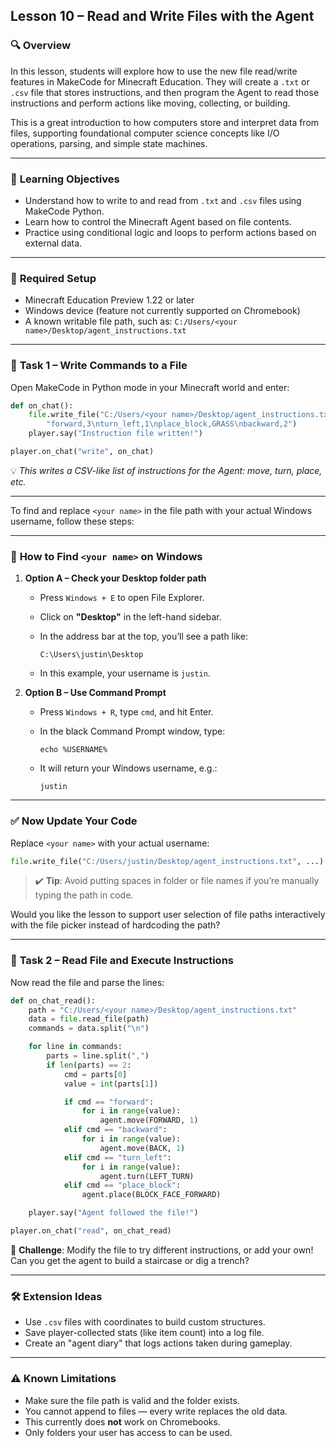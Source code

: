 
## **Lesson 10 – Read and Write Files with the Agent**

### 🔍 **Overview**

In this lesson, students will explore how to use the new file read/write features in MakeCode for Minecraft Education. They will create a `.txt` or `.csv` file that stores instructions, and then program the Agent to read those instructions and perform actions like moving, collecting, or building.

This is a great introduction to how computers store and interpret data from files, supporting foundational computer science concepts like I/O operations, parsing, and simple state machines.

---

### 🎯 **Learning Objectives**

* Understand how to write to and read from `.txt` and `.csv` files using MakeCode Python.
* Learn how to control the Minecraft Agent based on file contents.
* Practice using conditional logic and loops to perform actions based on external data.

---

### 🧰 **Required Setup**

* Minecraft Education Preview 1.22 or later
* Windows device (feature not currently supported on Chromebook)
* A known writable file path, such as:
  `C:/Users/<your name>/Desktop/agent_instructions.txt`

---

### 🧪 **Task 1 – Write Commands to a File**

Open MakeCode in Python mode in your Minecraft world and enter:

```python
def on_chat():
    file.write_file("C:/Users/<your name>/Desktop/agent_instructions.txt",
        "forward,3\nturn_left,1\nplace_block,GRASS\nbackward,2")
    player.say("Instruction file written!")

player.on_chat("write", on_chat)
```

💡 *This writes a CSV-like list of instructions for the Agent: move, turn, place, etc.*

---

To find and replace `<your name>` in the file path with your actual Windows username, follow these steps:

---

### 🧭 **How to Find `<your name>` on Windows**

1. **Option A – Check your Desktop folder path**

   * Press `Windows + E` to open File Explorer.
   * Click on **"Desktop"** in the left-hand sidebar.
   * In the address bar at the top, you’ll see a path like:

     ```
     C:\Users\justin\Desktop
     ```
   * In this example, your username is `justin`.

2. **Option B – Use Command Prompt**

   * Press `Windows + R`, type `cmd`, and hit Enter.
   * In the black Command Prompt window, type:

     ```
     echo %USERNAME%
     ```
   * It will return your Windows username, e.g.:

     ```
     justin
     ```

---

### ✅ **Now Update Your Code**

Replace `<your name>` with your actual username:

```python
file.write_file("C:/Users/justin/Desktop/agent_instructions.txt", ...)
```

> ✔️ **Tip**: Avoid putting spaces in folder or file names if you’re manually typing the path in code.

Would you like the lesson to support user selection of file paths interactively with the file picker instead of hardcoding the path?


---

### 🧪 **Task 2 – Read File and Execute Instructions**

Now read the file and parse the lines:

```python
def on_chat_read():
    path = "C:/Users/<your name>/Desktop/agent_instructions.txt"
    data = file.read_file(path)
    commands = data.split("\n")

    for line in commands:
        parts = line.split(",")
        if len(parts) == 2:
            cmd = parts[0]
            value = int(parts[1])

            if cmd == "forward":
                for i in range(value):
                    agent.move(FORWARD, 1)
            elif cmd == "backward":
                for i in range(value):
                    agent.move(BACK, 1)
            elif cmd == "turn_left":
                for i in range(value):
                    agent.turn(LEFT_TURN)
            elif cmd == "place_block":
                agent.place(BLOCK_FACE_FORWARD)

    player.say("Agent followed the file!")

player.on_chat("read", on_chat_read)
```

🧠 **Challenge**: Modify the file to try different instructions, or add your own! Can you get the agent to build a staircase or dig a trench?

---

### 🛠 **Extension Ideas**

* Use `.csv` files with coordinates to build custom structures.
* Save player-collected stats (like item count) into a log file.
* Create an "agent diary" that logs actions taken during gameplay.

---

### ⚠️ **Known Limitations**

* Make sure the file path is valid and the folder exists.
* You cannot append to files — every write replaces the old data.
* This currently does **not** work on Chromebooks.
* Only folders your user has access to can be used.
